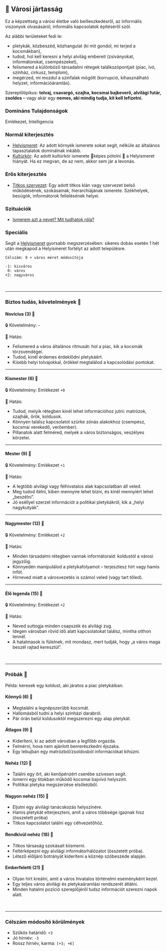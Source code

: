 ## 🔵 Városi jártasság

Ez a képzettség a városi életbe való beilleszkedésről, az informális viszonyok olvasásáról, informális kapcsolatok építéséről szól.

Az alábbi területeket fedi le:
- pletykák, közbeszéd, közhangulat (ki mit gondol, mi terjed a kocsmákban),
- tudod, hol kell keresni a helyi alvilág embereit (zsiványokat, informátorokat, csempészeket),
- felismered a különböző társadalmi rétegek találkozópontjait (piac, ivó, színház, cirkusz, templom),
- megérzed, mi mozdul a színfalak mögött (korrupció, kihasználható helyzet, információáramlás).

Szereplőtipikus: **tolvaj, csavargó, szajha, kocsmai bajkeverő, alvilági futár, zsoldos** – vagy akár egy **nemes, aki mindig tudja, kit kell lefizetni.**

### Domináns Tulajdonságok

Emlékezet, Intelligencia

### Normál kiterjesztés

- [Helyismeret](../fortelyok.kiemelt/helyismeret.md): Az adott környék ismerete sokat segít, nélküle az általános tapasztalatok dominálnak inkább.
- [Kultúrkör](../fortelyok.kiemelt/kulturkor.md): Az adott kultúrkör ismerete 🔆képes pótolni 🔆 a Helyismeret hiányát. Ha ez megvan, de az nem, akkor sem jár a levonás.

### Erős kiterjesztés

- [Titkos szervezet](../fortelyok.szabad/titkos_szervezet.md): Egy adott titkos klán vagy szervezet belső működésének, szokásainak, hierarchiájának ismerete. Székhelyek, besúgók, informátorok fellelésének helyei.

### Szituációk

- [Ismerem azt a nevet? Mit tudhatok róla?](../szituaciok/ismerem_mit_tudhatok_rola.md)

### Speciális

Segít a [Helyismeret](../fortelyok.kiemelt/helyismeret.md) gyorsabb megszerzésében: sikeres dobás esetén 1 hét után megkapod a Helyismeret fortélyt az adott településre.

```
Célszám: 9 + város méret módosítója

-1: kisváros
 0: város
+2: nagyváros
```

<br />

---
### Biztos tudás, követelmények 📖

#### Novícius (3) 📖

🔒 Követelmény: -

🌟 Hatás:
- Felismered a város általános ritmusát: hol a piac, kik a kocsmák törzsvendégei.
- Tudod, kinél érdemes érdeklődni pletykáért.
- Kisebb helyi tolvajokkal, őrökkel megtalálod a kapcsolódási pontokat.

---
#### Kismester (6) 📖

🔒 Követelmény: Emlékezet `+0`

🌟 Hatás:
- Tudod, melyik rétegben kinél lehet információhoz jutni: matrózok, szajhák, őrök, koldusok.
- Könnyen találsz kapcsolatot szürke zónás alakokhoz (csempész, kocsmai verekedő, verőember).
- Pillanatok alatt felméred, melyek a város biztonságos, veszélyes körzetei.

---
#### Mester (9) 📖

🔒 Követelmény: Emlékezet `+1`

🌟 Hatás:
- A legtöbb alvilági vagy félhivatalos alak kapcsolatban áll veled.
- Meg tudod ítélni, kiben mennyire lehet bízni, és kinél mennyiért lehet „beszélni”.
- Jó eséllyel szerzel információt a politikai pletykákról, kik a „helyi nagykutyák”.

---
#### Nagymester (12) 📖

🔒 Követelmény: Emlékezet `+2`

🌟 Hatás:
- Minden társadalmi rétegben vannak informátoraid: koldustól a városi jegyzőig.
- Könnyedén manipulálod a pletykafolyamot – terjesztesz hírt vagy hamis infót.
- Hírneved miatt a városvezetés is számol veled (vagy tart tőled).

---
#### Élő legenda (15) 📖

🔒 Követelmény: Emlékezet `+2`

🌟 Hatás:

- Neved suttogja minden csapszék és alvilági zug.
- Idegen városban rövid idő alatt kapcsolatokat találsz, mintha otthon lennél.
- A hatalmasok is fülelnek, mit mondasz, mert tudják, hogy „a város maga beszél rajtad keresztül”.

<br />

---
### Próbák 🎲

Példa: keresek egy koldust, aki járatos a piac pletykáiban.

#### Könnyű (6) 🎲 

- Megtalálni a legnépszerűbb kocsmát.
- Hallomásból tudni a helyi színházi darabról.
- Pár órán belül koldusoktól megszerezni egy alap pletykát.

#### Átlagos (9) 🎲 

- Kideríteni, ki az adott városban a legfőbb orgazda.
- Felmérni, hova nem ajánlott bemerészkedni éjszaka.
- Egy lebujban egy matrózból/zsoldosból információkat kihúzni.

#### Nehéz (12) 🎲 

- Találni egy őrt, aki kenőpénzért cserébe szívesen segít.
- Ismerni egy titokban működő kocsmai bajvívó helyszínt.
- Politikai pletyka megszerzése elsőkézből.

#### Nagyon nehéz (15) 🎲 

- Eljutni egy alvilági tanácskozás helyszínére.
- Hamis pletykát elterjeszteni, amit a város többsége igaznak hisz (összetett próba)
- Titkos kapcsolatot találni egy céhvezetőhöz.

#### Rendkívül nehéz (18) 🎲 

- Titkos társaság szokásait kiismerni.
- Feltérképezni egy alvilági informátorhálózatot (összetett próba).
- Létező előljáró botrányát kideríteni a köznép szóbeszéde alapján.

#### Emberfeletti (21) 🎲 

- Olyan hírt kreálni, amit a város hivatalos történelmi eseményként kezel.
- Egy teljes város alvilági és pletykaáramlási rendszerét átlátni.
- Minden hatalmi pozíció szereplőjéről tudsz információt szerezni napok alatt.

<br />

---
### Célszám módosító körülmények

- Szűkös határidő: `+3`
- Jó hírnév: `-3`
- Rossz hírnév, karma: `[+3; +6]`
